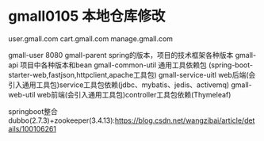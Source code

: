 # gmall0105 本地仓库修改

 user.gmall.com  cart.gmall.com  manage.gmall.com
 
gmall-user 8080
gmall-parent spring的版本，项目的技术框架各种版本
gmall-api  项目中各种版本和bean
gmall-common-util 通用工具依赖包 (spring-boot-starter-web,fastjson,httpclient,apache工具包)
gmall-service-uitl  web后端(会引入通用工具包)service工具包依赖(jdbc、mybatis、jedis、activemq)
gmall-web-util      web前端(会引入通用工具包)controller工具包依赖(Thymeleaf)

springboot整合dubbo(2.7.3)+zookeeper(3.4.13):https://blog.csdn.net/wangzibai/article/details/100106261
